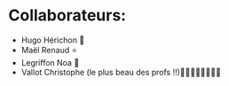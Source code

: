 # Collaborateurs:
- Hugo Hérichon 🚀
- Maël Renaud ⭐
- Legriffon Noa 💖
- Vallot Christophe (le plus beau des profs !!)🧡💛💚💙💜🤎🖤🤍
